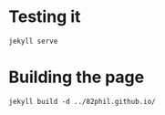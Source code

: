 
# Testing it

```
jekyll serve
```

# Building the page

```
jekyll build -d ../82phil.github.io/
```